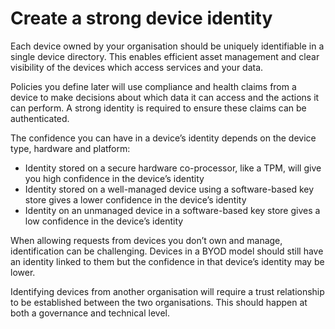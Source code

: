 # Create a strong device identity

Each device owned by your organisation should be uniquely identifiable in a single device directory. This enables efficient asset management and clear visibility of the devices which access services and your data.

Policies you define later will use compliance and health claims from a device to make decisions about which data it can access and the actions it can perform. A strong identity is required to ensure these claims can be authenticated.

The confidence you can have in a device’s identity depends on the device type, hardware and platform:

* Identity stored on a secure hardware co-processor, like a TPM, will give you high confidence in the device’s identity
* Identity stored on a well-managed device using a software-based key store gives a lower confidence in the device’s identity
* Identity on an unmanaged device in a software-based key store gives a low confidence in the device’s identity

When allowing requests from devices you don’t own and manage, identification can be challenging. Devices in a BYOD model should still have an identity linked to them but the confidence in that device’s identity may be lower.

Identifying devices from another organisation will require a trust relationship to be established between the two organisations. This should happen at both a governance and technical level.